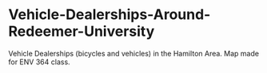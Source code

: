 # Vehicle-Dealerships-Around-Redeemer-University
Vehicle Dealerships (bicycles and vehicles) in the Hamilton Area. Map made for ENV 364 class.

